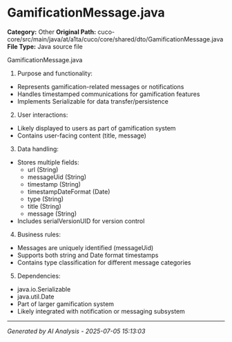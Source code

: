# GamificationMessage.java

**Category:** Other
**Original Path:** cuco-core/src/main/java/at/a1ta/cuco/core/shared/dto/GamificationMessage.java
**File Type:** Java source file

GamificationMessage.java
1. Purpose and functionality:
- Represents gamification-related messages or notifications
- Handles timestamped communications for gamification features
- Implements Serializable for data transfer/persistence

2. User interactions:
- Likely displayed to users as part of gamification system
- Contains user-facing content (title, message)

3. Data handling:
- Stores multiple fields:
  - url (String)
  - messageUid (String)
  - timestamp (String)
  - timestampDateFormat (Date)
  - type (String)
  - title (String)
  - message (String)
- Includes serialVersionUID for version control

4. Business rules:
- Messages are uniquely identified (messageUid)
- Supports both string and Date format timestamps
- Contains type classification for different message categories

5. Dependencies:
- java.io.Serializable
- java.util.Date
- Part of larger gamification system
- Likely integrated with notification or messaging subsystem

---
*Generated by AI Analysis - 2025-07-05 15:13:03*
